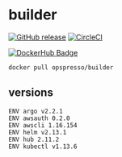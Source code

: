 # builder

[![GitHub release](https://img.shields.io/github/release/opspresso/builder.svg)](https://github.com/opspresso/builder/releases)
[![CircleCI](https://circleci.com/gh/opspresso/builder.svg?style=svg)](https://circleci.com/gh/opspresso/builder)

[![DockerHub Badge](http://dockeri.co/image/opspresso/builder)](https://hub.docker.com/r/opspresso/builder/)

```bash
docker pull opspresso/builder
```

## versions

```
ENV argo v2.2.1
ENV awsauth 0.2.0
ENV awscli 1.16.154
ENV helm v2.13.1
ENV hub 2.11.2
ENV kubectl v1.13.6
```
